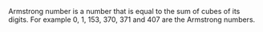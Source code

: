 Armstrong number is a number that is equal to the sum of cubes of its digits. 
For example 0, 1, 153, 370, 371 and 407 are the Armstrong numbers.
